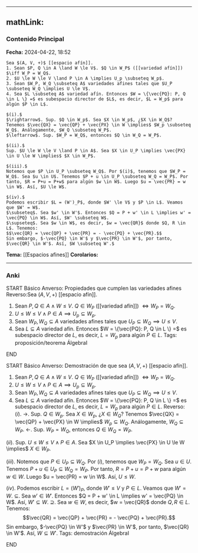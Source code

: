
---
mathLink:
---
### Contenido Principal

**Fecha:** 2024-04-22, 18:52

```ad-lemma
Sea $(A, V, +)$ [[espacio afín]].
1. Sean $P, Q \in A \land W \le V$. $Q \in W_P$ ([[variedad afín]]) $\iff W_P = W_Q$.
2. $U \le W \le V \land P \in A \implies U_p \subseteq W_p$.
3. Sean $W_P, W_Q \subseteq A$ variedades afines tales que $U_P \subseteq W_Q \implies U \le V$.
4. Sea $L \subseteq A$ variedad afín. Entonces $W = \{\vec{PQ}: P, Q \in L \} =$ es subespacio director de $L$, es decir, $L = W_p$ para algún $P \in L$.
```


```ad-proof
$(i).$
$\rightarrow$. Sup. $Q \in W_p$. Sea $X \in W_p$, ¿$X \in W_Q$? Tenemos $\vec{QX} = \vec{QP} + \vec{PX} \in W \implies$ $W_p \subseteq W_Q$. Análogamente, $W_Q \subseteq W_P$.
$\leftarrow$. Sup. $W_P = W_Q$, entonces $Q \in W_Q = W_P$.

$(ii).$
Sup. $U \le W \le V \land P \in A$. Sea $X \in U_P \implies \vec{PX} \in U \le W \implies$ $X \in W_P$.

$(iii).$
Notemos que $P \in U_P \subseteq W_Q$. Por $(i)$, tenemos que $W_P = W_Q$. Sea $u \in U$. Tenemos $P + u \in U_P \subseteq W_Q = W_P$. Por tanto, $R = P+u = P+w$ para algún $w \in W$. Luego $u = \vec{PR} = w \in W$. Así, $U \le W$.

$(iv).$
Podemos escribir $L = (W')_P$, donde $W' \le V$ y $P \in L$. Veamos que $W' = W$.
$\subseteq$. Sea $w' \in W'$. Entonces $Q = P + w' \in L \implies w' = \vec{PQ} \in W$. Así, $W' \subseteq W$.
$\supseteq$. Sea $w \in W$, es decir, $w = \vec{QR}$ donde $Q, R \in L$. Tenemos:
$$\vec{QR} = \vec{QP} + \vec{PR} = - \vec{PQ} + \vec{PR}.$$
Sin embargo, $-\vec{PQ} \in W'$ y $\vec{PR} \in W'$, por tanto, $\vec{QR} \in W'$. Así, $W \subseteq W'.$
```

**Tema:** [[Espacios afines]]
**Corolarios:**

---
### Anki

START
Básico
Anverso: Propiedades que cumplen las variedades afines
Reverso:Sea $(A, V, +)$ [[espacio afín]].
1. Sean $P, Q \in A \land W \le V$. $Q \in W_P$ ([[variedad afín]]) $\iff W_P = W_Q$.
2. $U \le W \le V \land P \in A \implies U_p \subseteq W_p$.
3. Sean $W_P, W_Q \subseteq A$ variedades afines tales que $U_P \subseteq W_Q \implies U \le V$.
4. Sea $L \subseteq A$ variedad afín. Entonces $W = \{\vec{PQ}: P, Q \in L \} =$ es subespacio director de $L$, es decir, $L = W_p$ para algún $P \in L$.
Tags: proposición/teorema ÁlgebraI
<!--ID: 1714060760815-->
END

START
Básico
Anverso: Demostración de que sea $(A, V, +)$ [[espacio afín]].
1. Sean $P, Q \in A \land W \le V$. $Q \in W_P$ ([[variedad afín]]) $\iff W_P = W_Q$.
2. $U \le W \le V \land P \in A \implies U_p \subseteq W_p$.
3. Sean $W_P, W_Q \subseteq A$ variedades afines tales que $U_P \subseteq W_Q \implies U \le V$.
4. Sea $L \subseteq A$ variedad afín. Entonces $W = \{\vec{PQ}: P, Q \in L \} =$ es subespacio director de $L$, es decir, $L = W_p$ para algún $P \in L$.
Reverso: $(i).$
$\rightarrow$. Sup. $Q \in W_p$. Sea $X \in W_p$, ¿$X \in W_Q$? Tenemos $\vec{QX} = \vec{QP} + \vec{PX} \in W \implies$ $W_p \subseteq W_Q$. Análogamente, $W_Q \subseteq W_P$.
$\leftarrow$. Sup. $W_P = W_Q$, entonces $Q \in W_Q = W_P$.

$(ii).$
Sup. $U \le W \le V \land P \in A$. Sea $X \in U_P \implies \vec{PX} \in U \le W \implies$ $X \in W_P$.

$(iii).$
Notemos que $P \in U_P \subseteq W_Q$. Por $(i)$, tenemos que $W_P = W_Q$. Sea $u \in U$. Tenemos $P + u \in U_P \subseteq W_Q = W_P$. Por tanto, $R = P+u = P+w$ para algún $w \in W$. Luego $u = \vec{PR} = w \in W$. Así, $U \le W$.

$(iv).$
Podemos escribir $L = (W')_P$, donde $W' \le V$ y $P \in L$. Veamos que $W' = W$.
$\subseteq$. Sea $w' \in W'$. Entonces $Q = P + w' \in L \implies w' = \vec{PQ} \in W$. Así, $W' \subseteq W$.
$\supseteq$. Sea $w \in W$, es decir, $w = \vec{QR}$ donde $Q, R \in L$. Tenemos:
$$\vec{QR} = \vec{QP} + \vec{PR} = - \vec{PQ} + \vec{PR}.$$
Sin embargo, $-\vec{PQ} \in W'$ y $\vec{PR} \in W'$, por tanto, $\vec{QR} \in W'$. Así, $W \subseteq W'.$
Tags: demostración ÁlgebraI
<!--ID: 1714060760826-->
END
